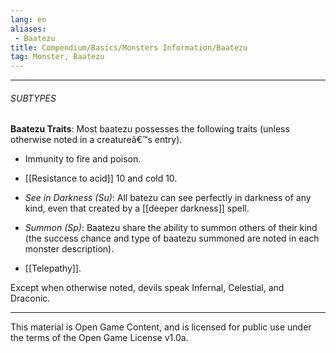 ```yaml
---
lang: en
aliases:
 - Baatezu
title: Compendium/Basics/Monsters Information/Baatezu
tag: Monster, Baatezu
---
```



---

###### SUBTYPES

**Baatezu Traits**: Most baatezu possesses the following traits (unless otherwise noted in a creatureâ€™s entry).

- Immunity to fire and poison.
    
- [[Resistance to acid]] 10 and cold 10.
    
- _See in Darkness (Su)_: All batezu can see perfectly in darkness of any kind, even that created by a [[deeper darkness]] spell.
    
- _Summon (Sp)_: Baatezu share the ability to summon others of their kind (the success chance and type of baatezu summoned are noted in each monster description).
    
- [[Telepathy]].
    

Except when otherwise noted, devils speak Infernal, Celestial, and Draconic.

---

This material is Open Game Content, and is licensed for public use under the terms of the Open Game License v1.0a.
